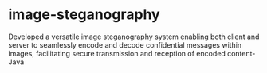 # image-steganography
Developed a versatile image steganography system enabling both client and server to seamlessly  encode and decode confidential messages within images, facilitating secure transmission and reception  of encoded content- Java
